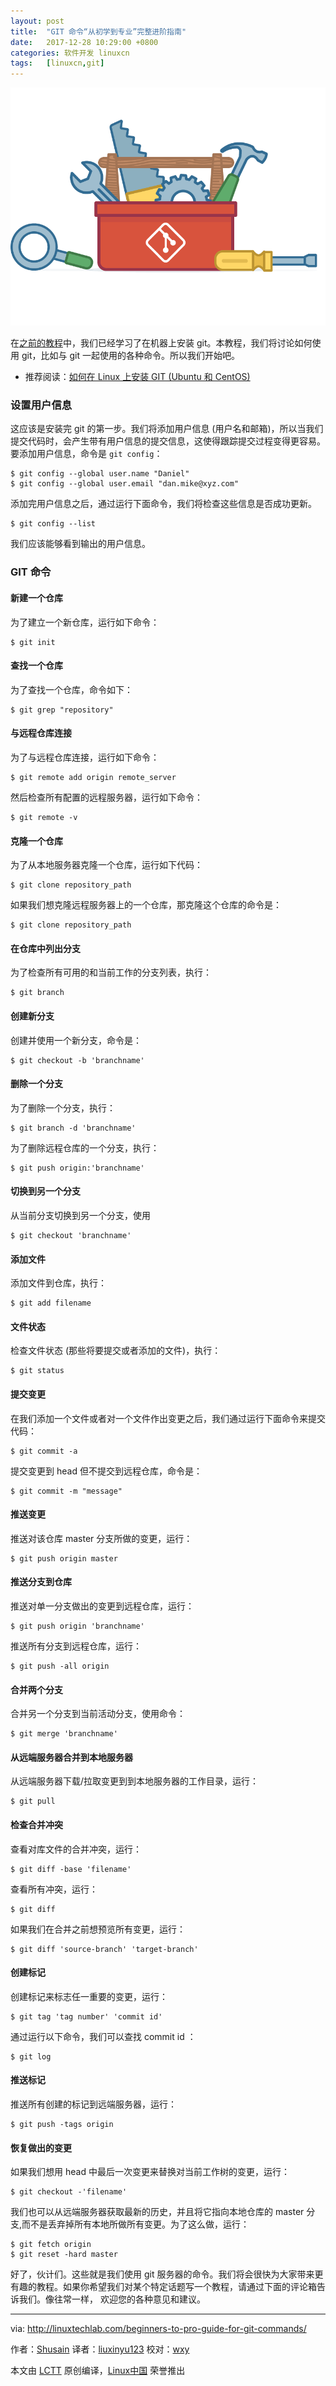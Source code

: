 ```yaml
---
layout: post
title:	"GIT 命令“从初学到专业”完整进阶指南"
date:	2017-12-28 10:29:00 +0800 
categories:	软件开发 linuxcn 
tags:	[linuxcn,git]
---
```



![](/Asserts/Images/album/201712/26/153323ahv8v9bdotohwdtu.png)


在[之前的教程](http://linuxtechlab.com/install-git-linux-ubuntu-centos/)中，我们已经学习了在机器上安装 git。本教程，我们将讨论如何使用 git，比如与 git 一起使用的各种命令。所以我们开始吧。


* 推荐阅读：[如何在 Linux 上安装 GIT (Ubuntu 和 CentOS)](http://linuxtechlab.com/install-git-linux-ubuntu-centos/)


### 设置用户信息


这应该是安装完 git 的第一步。我们将添加用户信息 (用户名和邮箱)，所以当我们提交代码时，会产生带有用户信息的提交信息，这使得跟踪提交过程变得更容易。要添加用户信息，命令是 `git config`：



```
$ git config --global user.name "Daniel"
$ git config --global user.email "dan.mike@xyz.com"

```

添加完用户信息之后，通过运行下面命令，我们将检查这些信息是否成功更新。



```
$ git config --list

```

我们应该能够看到输出的用户信息。


### GIT 命令


#### 新建一个仓库


为了建立一个新仓库，运行如下命令：



```
$ git init

```

#### 查找一个仓库


为了查找一个仓库，命令如下：



```
$ git grep "repository"

```

#### 与远程仓库连接


为了与远程仓库连接，运行如下命令：



```
$ git remote add origin remote_server

```

然后检查所有配置的远程服务器，运行如下命令：



```
$ git remote -v

```

#### 克隆一个仓库


为了从本地服务器克隆一个仓库，运行如下代码：



```
$ git clone repository_path

```

如果我们想克隆远程服务器上的一个仓库，那克隆这个仓库的命令是：



```
$ git clone repository_path

```

#### 在仓库中列出分支


为了检查所有可用的和当前工作的分支列表，执行：



```
$ git branch

```

#### 创建新分支


创建并使用一个新分支，命令是：



```
$ git checkout -b 'branchname'

```

#### 删除一个分支


为了删除一个分支，执行：



```
$ git branch -d 'branchname'

```

为了删除远程仓库的一个分支，执行：



```
$ git push origin:'branchname'

```

#### 切换到另一个分支


从当前分支切换到另一个分支，使用



```
$ git checkout 'branchname'

```

#### 添加文件


添加文件到仓库，执行：



```
$ git add filename

```

#### 文件状态


检查文件状态 (那些将要提交或者添加的文件)，执行：



```
$ git status

```

#### 提交变更


在我们添加一个文件或者对一个文件作出变更之后，我们通过运行下面命令来提交代码：



```
$ git commit -a

```

提交变更到 head 但不提交到远程仓库，命令是：



```
$ git commit -m "message"

```

#### 推送变更


推送对该仓库 master 分支所做的变更，运行：



```
$ git push origin master

```

#### 推送分支到仓库


推送对单一分支做出的变更到远程仓库，运行：



```
$ git push origin 'branchname'

```

推送所有分支到远程仓库，运行：



```
$ git push -all origin

```

#### 合并两个分支


合并另一个分支到当前活动分支，使用命令：



```
$ git merge 'branchname'

```

#### 从远端服务器合并到本地服务器


从远端服务器下载/拉取变更到到本地服务器的工作目录，运行：



```
$ git pull 

```

#### 检查合并冲突


查看对库文件的合并冲突，运行：



```
$ git diff -base 'filename'

```

查看所有冲突，运行：



```
$ git diff

```

如果我们在合并之前想预览所有变更，运行：



```
$ git diff 'source-branch' 'target-branch' 

```

#### 创建标记


创建标记来标志任一重要的变更，运行：



```
$ git tag 'tag number' 'commit id' 

```

通过运行以下命令，我们可以查找 commit id ：



```
$ git log

```

#### 推送标记


推送所有创建的标记到远端服务器，运行：



```
$ git push -tags origin

```

#### 恢复做出的变更


如果我们想用 head 中最后一次变更来替换对当前工作树的变更，运行：



```
$ git checkout -'filename'

```

我们也可以从远端服务器获取最新的历史，并且将它指向本地仓库的 master 分支,而不是丢弃掉所有本地所做所有变更。为了这么做，运行：



```
$ git fetch origin
$ git reset -hard master

```

好了，伙计们。这些就是我们使用 git 服务器的命令。我们将会很快为大家带来更有趣的教程。如果你希望我们对某个特定话题写一个教程，请通过下面的评论箱告诉我们。像往常一样， 欢迎您的各种意见和建议。




---


via: <http://linuxtechlab.com/beginners-to-pro-guide-for-git-commands/>


作者：[Shusain](http://linuxtechlab.com/author/shsuain/) 译者：[liuxinyu123](https://github.com/liuxinyu123) 校对：[wxy](https://github.com/wxy)


本文由 [LCTT](https://github.com/LCTT/TranslateProject) 原创编译，[Linux中国](https://linux.cn/) 荣誉推出
